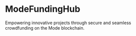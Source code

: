 # ModeFundingHub
 Empowering innovative projects through secure and seamless crowdfunding on the Mode blockchain.
